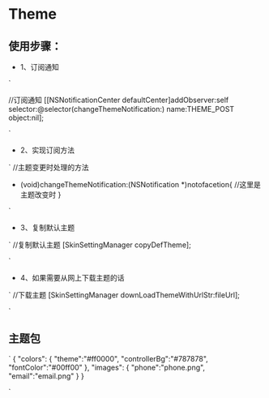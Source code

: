 # Theme

## 使用步骤：

- 1、订阅通知

`

//订阅通知
[[NSNotificationCenter defaultCenter]addObserver:self selector:@selector(changeThemeNotification:) name:THEME_POST object:nil];

`


- 2、实现订阅方法

`
//主题变更时处理的方法
- (void)changeThemeNotification:(NSNotification *)notofacetion{
    //这里是主题改变时
}

`

- 3、复制默认主题

`
//复制默认主题
[SkinSettingManager copyDefTheme];

`

- 4、如果需要从网上下载主题的话

`
//下载主题
[SkinSettingManager downLoadThemeWithUrlStr:fileUrl];

`
## 主题包

`
{
    "colors": {
        "theme":"#ff0000",
        "controllerBg":"#787878",
        "fontColor":"#00ff00"
    },
    "images": {
        "phone":"phone.png",
        "email":"email.png"
    }
}

`
